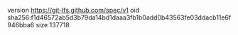 version https://git-lfs.github.com/spec/v1
oid sha256:f1d46572ab5d3b79da14bd1daaa3fb1b0add0b43563fe03ddacb11e6f946bba6
size 137718
